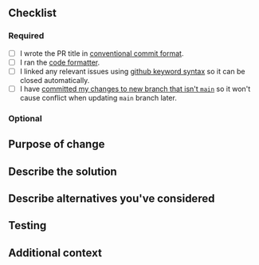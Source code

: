 <!--
HOW TO USE: Under each "## Heading" below, enter information relevant to your pull request.
Leave the headings unless they don't apply to your PR.

NOTE: Please grant permission for repository maintainers to edit your PR.  It is EXTREMELY common for PRs to be held up due to trivial changes being requested and the author being unavailable to make them.  In web UI, you can do it by clicking the "Allow edits and access to secrets by maintainers" checkbox next to "Create Pull Request" button at the bottom of the editor, or by clicking the same checkbox in the sidebar after PR has been created.

NOTE: Please read your emails. Anyone mentioned on Github with an @ will receive an email, any activity on your work will also send emails. This is more reliable than being notified on our Discord, you will always get an email.

CODE STYLE: The game uses automatic code formatting tools to keep code style consistent.  If your PR does not adhere to the style, the autofix.ci app will format the code for you and push the changes as a new commit.  You can also format the code yourself before committing it, it's faster that way and avoids the hurdle of keeping your branch up to date.  See relevant guides for more information: https://docs.cataclysmbn.org/en/contribute/contributing/#code-style

WARNING: If autofix.ci app did the formatting for you, YOU MUST DO EITHER OF THE FOLLOWING:
- Run `git pull` to merge the automated commit into your local PR branch.
- Format your code locally, and force push to your PR branch. 
If you don't do this, your following work will be based on the old commit, and may cause MERGE CONFLICT.
If you use GitHub's web editor to edit files, you shouldn't need to do this as the web editor works directly on the remote branch.

PR TITLE: Please follow Conventional Commits: https://www.conventionalcommits.org
This makes it clear at a glance what the PR is about.
For example:
    feat(content,mods/DinoMod): new dinosaur species
For more info on which categories are available, see: https://docs.cataclysmbn.org/en/contribute/changelog_guidelines/
If the PR is a port or adaptation of DDA content, please indicate it by adding "port" in PR title, like:
    feat(port): <feature name> from DDA
-->

## Checklist

<!--
Certain common types of PRs may need additional code or documentation changes that are easy to forget about or may not be obvious if you're a new contributor.  The checklists below should help you track down what else may need to be done.

Please uncomment any relevant checklists, follow their steps and tick the checkboxes once you're done.  If your PR does not fall under these categories, you can ignore these lists.  If you have any questions or advice on how to improve these, feel free to contact us on our Discord server.
--->

### Required

- [ ] I wrote the PR title in [conventional commit format](https://docs.cataclysmbn.org/en/contribute/changelog_guidelines/).
- [ ] I ran the [code formatter](https://docs.cataclysmbn.org/en/contribute/contributing/#code-style).
- [ ] I linked any relevant issues using [github keyword syntax](https://docs.cataclysmbn.org/en/contribute/contributing/#pull-request-notes) so it can be closed automatically.
- [ ] I have [committed my changes to new branch that isn't `main`](https://docs.cataclysmbn.org/en/contribute/contributing/#make-your-changes) so it won't cause conflict when updating `main` branch later.

### Optional

<!--
please remove sections irrelevant to this PR.

- [ ] This PR ports commits from DDA or other cataclysm forks.
  - [ ] I have attributed original authors in the commit messages adding [`Co-Authored-By`](https://docs.github.com/pull-requests/committing-changes-to-your-project/creating-and-editing-commits/creating-a-commit-with-multiple-authors) in the commit message.
  - [ ] I have linked the URL of original PR(s) in the description.
- [ ] This is a C++ PR that modifies JSON loading or behavior.
  - [ ] I have documented the changes in the appropriate location in the `doc/` folder.
  - [ ] If documentation for this feature does not exist, please write it or at least note its lack in PR description.
  - [ ] New localizable fields need to be added to the `lang/bn_extract_json_strings.sh` script if it does not support them yet.
  - [ ] If applicable, add checks on game load that would validate the loaded data.
  - [ ] If it modifies format of save files, please add migration from the old format.
- [ ] This is a PR that modifies build process or code organization.
  - [ ] Please document the changes in the appropriate location in the `doc/` folder.
  - [ ] If documentation for this feature or process does not exist, please write it.
  - [ ] If the change alters versions of software required to build or work with the game, please document it.

- [ ] This is a PR that removes JSON entities.
  - [ ] The removed JSON entities have new entries in `data/json/obsoletion/` folder or use some other migration process for existing saves.
-->

## Purpose of change

<!--
With a few sentences, describe your reasons for making this change. If it relates to an existing issue, you can link it with a # followed by the Github issue number, like #1234.

Please note that describing what's done does not satisfy as the purpose of change! That's for `Describe the solution` section.

If your pull request *fully* resolves an issue, include the word "Fix" or "Fixes" before the issue number, like: "Fixes #1234".  This will make GitHub automatically close the issue once the PR is merged.  For multiple issues, repeat 'Fixes' multiple times: "Fixes #1234, Fixes #5678".

If there is no related issue, explain here what issue, feature, or other concern you are addressing.  If this is a bugfix, include steps to reproduce the original bug, so your fix can be verified.
-->

## Describe the solution

<!--
How does the feature work, or how does this fix a bug?  The easier you make your solution to understand, the faster it can get merged.

If this is a port or adaptation of DDA content, provide the link to the original PR (or PRs, if there were multiple) and explain what additional changes, if any, you made to the behavior.

Remember to attribute the original author(s): if you've just copied over the changes, add "Co-Authored-By: Author Name <author_email@example.com>" to the commit message (not the PR description!).  If you've cherry-picked the commits, which is the recommended way of porting, git should preserve the authorship information for you.
-->

## Describe alternatives you've considered

<!-- Explain any alternative solutions, different approaches, or possibilities you've considered using to solve the same problem. -->

## Testing

<!-- Describe what steps you took to test that this PR resolved the bug or added the feature, and what tests you performed to make sure it didn't cause any regressions.  Also include testing suggestions for reviewers and maintainers. -->

## Additional context

<!-- Add any other context (such as mock-ups, proof of concepts or screenshots) about the feature or bugfix here. -->

